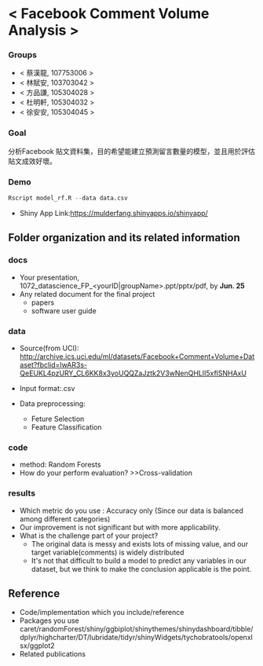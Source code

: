 # < Facebook Comment Volume Analysis >

### Groups
* < 蔡漢龍, 107753006 >
* < 林賦安, 103703042 >
* < 方品謙, 105304028 >
* < 杜明軒, 105304032 >
* < 徐安安, 105304045 >

### Goal
分析Facebook 貼文資料集，目的希望能建立預測留言數量的模型，並且用於評估貼文成效好壞。
### Demo 
```R
Rscript model_rf.R --data data.csv
```
* Shiny App Link:https://mulderfang.shinyapps.io/shinyapp/

## Folder organization and its related information

### docs
* Your presentation, 1072_datascience_FP_<yourID|groupName>.ppt/pptx/pdf, by **Jun. 25**
* Any related document for the final project
  * papers
  * software user guide

### data

* Source(from UCI):
http://archive.ics.uci.edu/ml/datasets/Facebook+Comment+Volume+Dataset?fbclid=IwAR3s-QeEUKL4pzURY_CL6KK8x3yoUQQZaJztk2V3wNenQHLlI5xflSNHAxU

* Input format:.csv
* Data preprocessing:
  * Feture Selection
  * Feature Classification

### code

* method: Random Forests
* How do your perform evaluation? >>Cross-validation

### results

* Which metric do you use : Accuracy only (Since our data is balanced among different categories)
* Our improvement is not significant but with more applicability. 
* What is the challenge part of your project?
  * The original data is messy and exists lots of missing value, and our target variable(comments) is widely distributed
  * It's not that difficult to build a model to predict any variables in our dataset, but we think to make the conclusion applicable is the point.

## Reference
* Code/implementation which you include/reference 
* Packages you use
caret/randomForest/shiny/ggbiplot/shinythemes/shinydashboard/tibble/dplyr/highcharter/DT/lubridate/tidyr/shinyWidgets/tychobratools/openxlsx/ggplot2
* Related publications


